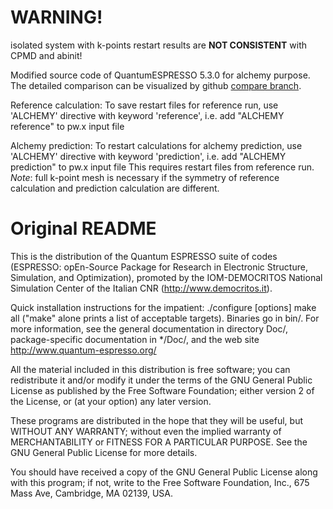 # WARNING! 
isolated system with k-points restart results are __NOT CONSISTENT__ with CPMD and abinit!

Modified source code of QuantumESPRESSO 5.3.0 for alchemy purpose.
The detailed comparison can be visualized by github 
[compare branch](https://github.com/SamKChang/espresso-5.3.0-alchemy/compare/original-espresso-5.3.0...master).

Reference calculation: 
To save restart files for reference run, use 'ALCHEMY' directive with keyword 'reference', 
i.e. add "ALCHEMY reference" to pw.x input file

Alchemy prediction: 
To restart calculations for alchemy prediction, use 'ALCHEMY' directive with keyword 'prediction', 
i.e. add "ALCHEMY prediction" to pw.x input file
This requires restart files from reference run. 
_Note_: full k-point mesh is necessary if the symmetry of reference calculation and prediction calculation
are different.

Original README
===============

This is the distribution of the Quantum ESPRESSO suite of codes (ESPRESSO: 
opEn-Source Package for Research in Electronic Structure, Simulation, 
and Optimization), promoted by the IOM-DEMOCRITOS National Simulation Center 
of the Italian CNR (http://www.democritos.it). 

Quick installation instructions for the impatient:
   ./configure [options]
   make all
("make" alone prints a list of acceptable targets). Binaries go in bin/.
For more information, see the general documentation in directory Doc/, 
package-specific documentation in */Doc/, and the web site
http://www.quantum-espresso.org/

All the material included in this distribution is free software;
you can redistribute it and/or modify it under the terms of the GNU
General Public License as published by the Free Software Foundation;
either version 2 of the License, or (at your option) any later version.

These programs are distributed in the hope that they will be useful, but
WITHOUT ANY WARRANTY; without even the implied warranty of MERCHANTABILITY
or FITNESS FOR A PARTICULAR PURPOSE. See the GNU General Public License
for more details.

You should have received a copy of the GNU General Public License along
with this program; if not, write to the Free Software Foundation, Inc.,
675 Mass Ave, Cambridge, MA 02139, USA.


